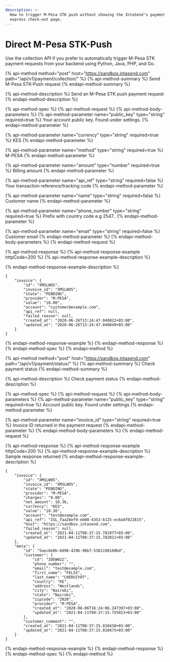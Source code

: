 ```yaml
---
description: >-
  How to trigger M-Pesa STK push without showing the IntaSend's payment popup or
  express check-out page.
---
```


# Direct M-Pesa STK-Push

Use the collection API if you prefer to automatically trigger M-Pesa STK payment requests from your backend using Python, Java,  PHP,  and Go.

{% api-method method="post" host="https://sandbox.intasend.com" path="/api/v1/payment/collection/" %}
{% api-method-summary %}
Send M-Pesa STK-Push request
{% endapi-method-summary %}

{% api-method-description %}
Send an M-Pesa STK push payment request
{% endapi-method-description %}

{% api-method-spec %}
{% api-method-request %}
{% api-method-body-parameters %}
{% api-method-parameter name="public\_key" type="string" required=true %}
Your account public key. Found under settings.
{% endapi-method-parameter %}

{% api-method-parameter name="currency" type="string" required=true %}
KES 
{% endapi-method-parameter %}

{% api-method-parameter name="method" type="string" required=true %}
M-PESA
{% endapi-method-parameter %}

{% api-method-parameter name="amount" type="number" required=true %}
Billing amount 
{% endapi-method-parameter %}

{% api-method-parameter name="api\_ref" type="string" required=false %}
Your transaction reference/tracking code
{% endapi-method-parameter %}

{% api-method-parameter name="name" type="string" required=false %}
Customer name
{% endapi-method-parameter %}

{% api-method-parameter name="phone\_number" type="string" required=true %}
Prefix with country code e.g 2547..
{% endapi-method-parameter %}

{% api-method-parameter name="email" type="string" required=false %}
Customer email
{% endapi-method-parameter %}
{% endapi-method-body-parameters %}
{% endapi-method-request %}

{% api-method-response %}
{% api-method-response-example httpCode=200 %}
{% api-method-response-example-description %}

{% endapi-method-response-example-description %}

```
{
    "invoice": {
        "id": "XMSLWOS",
        "invoice_id": "XMSLWOS",
        "state": "PENDING",
        "provider": "M-PESA",
        "value": "10.00",
        "account": "customer@example.com",
        "api_ref": null,
        "failed_reason": null,
        "created_at": "2020-06-26T13:24:47.040822+03:00",
        "updated_at": "2020-06-26T13:24:47.040849+03:00"
    }
}
```
{% endapi-method-response-example %}
{% endapi-method-response %}
{% endapi-method-spec %}
{% endapi-method %}



{% api-method method="post" host="https://sandbox.intasend.com" path="/api/v1/payment/status/" %}
{% api-method-summary %}
Check payment status
{% endapi-method-summary %}

{% api-method-description %}
Check payment status
{% endapi-method-description %}

{% api-method-spec %}
{% api-method-request %}
{% api-method-body-parameters %}
{% api-method-parameter name="public\_key" type="string" required=true %}
Account public key. Found under settings 
{% endapi-method-parameter %}

{% api-method-parameter name="invoice\_id" type="string" required=true %}
Invoice ID returned in the payment request
{% endapi-method-parameter %}
{% endapi-method-body-parameters %}
{% endapi-method-request %}

{% api-method-response %}
{% api-method-response-example httpCode=200 %}
{% api-method-response-example-description %}
Sample response returned
{% endapi-method-response-example-description %}

```
{
    "invoice": {
        "id": "XMSLWOS",
        "invoice_id": "XMSLWOS",
        "state": "PENDING",
        "provider": "M-PESA",
        "charges": "0.00",
        "net_amount": 10.36,
        "currency": "KES",
        "value": "10.36",
        "account": "test@example.com",
        "api_ref": "ISL_faa26ef9-eb08-4353-b125-ec6a8f022815",
        "host": "https://sandbox.intasend.com",
        "failed_reason": null,
        "created_at": "2021-04-11T08:37:15.781977+03:00",
        "updated_at": "2021-04-11T08:37:15.782011+03:00"
    },
    "meta": {
        "id": "5aec8e0b-8d96-429b-98b7-5361198160bd",
        "customer": {
            "id": "ZOEW022",
            "phone_number": "",
            "email": "test@example.com",
            "first_name": "FELIX",
            "last_name": "CHERUIYOT",
            "country": "KE",
            "address": "Westlands",
            "city": "Nairobi",
            "state": "Nairobi",
            "zipcode": "2020",
            "provider": "M-PESA",
            "created_at": "2020-08-06T16:24:06.247397+03:00",
            "updated_at": "2021-04-11T08:37:15.755013+03:00"
        },
        "customer_comment": "",
        "created_at": "2021-04-11T08:37:15.810438+03:00",
        "updated_at": "2021-04-11T08:37:15.810475+03:00"
    }
}
```
{% endapi-method-response-example %}
{% endapi-method-response %}
{% endapi-method-spec %}
{% endapi-method %}

